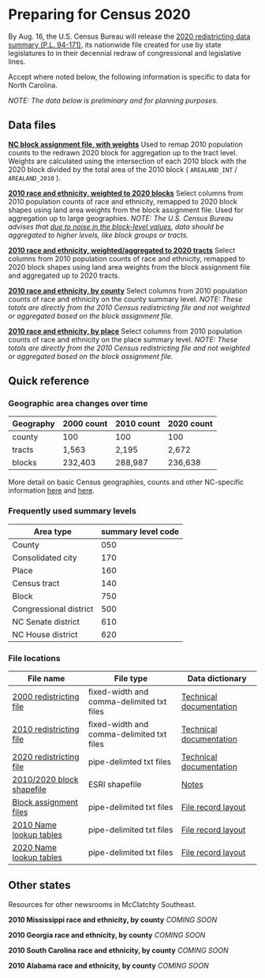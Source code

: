 
# Preparing for Census 2020
By Aug. 16, the U.S. Census Bureau will release the [2020 redistricting data summary (P.L. 94-171)](https://www.census.gov/programs-surveys/decennial-census/about/rdo/summary-files.html), its nationwide file created for use by state legislatures to in their decennial redraw of congressional and legislative lines.

Accept where noted below, the following information is specific to data for North Carolina.

*NOTE: The data below is preliminary and for planning purposes.*

## Data files

[**NC block assignment file, with weights**](https://github.com/mcclatchy-southeast/census2020/blob/main/data/nc_baf_2010_2010_weighted.csv) Used to remap 2010 population counts to the redrawn 2020 block for aggregation up to the tract level. Weights are calculated using the intersection of each 2010 block with the 2020 block divided by the total area of the 2010 block ( `AREALAND_INT` / `AREALAND_2010` ).

[**2010 race and ethnicity, weighted to 2020 blocks**](https://github.com/mcclatchy-southeast/census2020/blob/main/data/nc_blocks_2010_rc_eth_weighted.csv) Select columns from 2010 population counts of race and ethnicity, remapped to 2020 block shapes using land area weights from the block assignment file. Used for aggregation up to large geographies. *NOTE: The U.S. Census Bureau advises that [due to noise in the block-level values](https://www.census.gov/newsroom/blogs/director/2021/07/redistricting-data.html), data should be aggregated to higher levels, like block groups or tracts.*

[**2010 race and ethnicity, weighted/aggregated to 2020 tracts**](https://github.com/mcclatchy-southeast/census2020/blob/main/data/nc_tracts_2010_rc_eth_weighted.csv) Select columns from 2010 population counts of race and ethnicity, remapped to 2020 block shapes using land area weights from the block assignment file and aggregated up to 2020 tracts.

[**2010 race and ethnicity, by county**](https://github.com/mcclatchy-southeast/census2020/blob/main/data/nc_county_2010_rc_eth.csv) Select columns from 2010 population counts of race and ethnicity on the county summary level. *NOTE: These totals are directly from the 2010 Census redistricting file and not weighted or aggregated based on the block assignment file.*

[**2010 race and ethnicity, by place**](https://github.com/mcclatchy-southeast/census2020/blob/main/data/nc_places_2010_rc_eth.csv) Select columns from 2010 population counts of race and ethnicity on the place summary level. *NOTE: These totals are directly from the 2010 Census redistricting file and not weighted or aggregated based on the block assignment file.*

## Quick reference

### Geographic area changes over time
| Geography | 2000 count | 2010 count | 2020 count |
|--|--|--|--|
| county | 100 | 100 | 100 |
| tracts | 1,563 | 2,195 | 2,672 |
| blocks | 232,403 | 288,987 | 236,638 |

More detail on basic Census geographies, counts and other NC-specific information [here](https://www.census.gov/geographies/reference-files/2010/geo/state-local-geo-guides-2010/north-carolina.html) and [here](https://www.census.gov/geographies/reference-files/time-series/geo/tallies.2000.html).

### Frequently used summary levels
| Area type | summary level code |
|--|--|
| County | 050 |
| Consolidated city | 170 |
| Place | 160 |
| Census tract | 140 |
| Block | 750 |
| Congressional district | 500 |
| NC Senate district | 610 |
| NC House district | 620 |


### File locations
| File name | File type | Data dictionary |
|--|--|--|
| [2000 redistricting file](https://www2.census.gov/census_2000/datasets/redistricting_file--pl_94-171/) | fixed-width and comma-delimited txt files | [Technical documentation](https://www.census.gov/prod/cen2000/doc/pl-00-1.pdf#page=61) |
| [2010 redistricting file](https://www2.census.gov/census_2010/01-Redistricting_File--PL_94-171/)| fixed-width and comma-delimited txt files | [Technical documentation](https://www2.census.gov/programs-surveys/decennial/rdo/about/2010-census-programs/2010Census_pl94-171_techdoc.pdf#page=40) |
| [2020 redistricting file](https://www2.census.gov/programs-surveys/decennial/2020/data/01-Redistricting_File--PL_94-171/)| pipe-delimted txt files | [Technical documentation](https://www2.census.gov/programs-surveys/decennial/2020/technical-documentation/complete-tech-docs/summary-file/2020Census_PL94_171Redistricting_StatesTechDoc_English.pdf#page=99) |
| [2010/2020 block shapefile](https://www.census.gov/cgi-bin/geo/shapefiles/index.php?year=2020&layergroup=Blocks%20%282020%29)| ESRI shapefile | [Notes](https://www.census.gov/geographies/mapping-files/time-series/geo/tiger-line-file.html) |
| [Block assignment files](https://www.census.gov/geographies/reference-files/time-series/geo/block-assignment-files.html)| pipe-delimited txt files | [File record layout](https://www.census.gov/programs-surveys/geography/technical-documentation/records-layout/2020-census-block-record-layout.html) |
| [2010 Name lookup tables](https://www.census.gov/geographies/reference-files/time-series/geo/name-lookup-tables.2010.html) | pipe-delimited txt files | [File record layout](https://www.census.gov/programs-surveys/geography/technical-documentation/records-layout/nlt-record-layouts.html) |
| [2020 Name lookup tables](https://www.census.gov/geographies/reference-files/time-series/geo/name-lookup-tables.2020.html) | pipe-delimited txt files | [File record layout](https://www.census.gov/programs-surveys/geography/technical-documentation/records-layout/nlt-record-layouts.html) |

## Other states
Resources for other newsrooms in McClatchty Southeast.

**2010 Mississippi race and ethnicity, by county** *COMING SOON*

**2010 Georgia race and ethnicity, by county** *COMING SOON*

**2010 South Carolina race and ethnicity, by county** *COMING SOON*

**2010 Alabama race and ethnicity, by county** *COMING SOON*